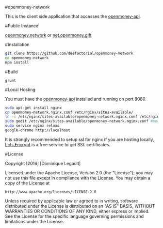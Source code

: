 #openmoney-network

This is the client side application that accesses the [openmoney-api](https://github.com/deefactorial/openmoney-api).

#Public Instance

[openmoney.network](https://openmoney.network) or [net.openmoney.gift](https://net.openmoney.gift)

#Installation

```sh
git clone https://github.com/deefactorial/openmoney-network
cd openmoney-network
npm install
```

#Build

`grunt`

#Local Hosting

You must have the [openmoney-api](https://github.com/deefactorial/openmoney-api) installed and running on port 8080.

```sh
sudo apt-get install nginx
cp openmoney-network.nginx.conf /etc/nginx/sites-available/
ln -s /etc/nginx/sites-available/openmoney-network.nginx.conf /etc/nginx/sites-enabled/openmoney-network.nginx.conf
sudo gedit /etc/nginx/sites-available/openmoney-network.nginx.conf #modify the root path and the location / alias path to this repo path
sudo service nginx reload
google-chrome http://localhost
```

It is strongly recommended to setup ssl for nginx if you are hosting locally, [Lets Encrypt](https://letsencrypt.org/) is a free service to get SSL certificates.

#License

Copyright [2016] [Dominique Legault]

Licensed under the Apache License, Version 2.0 (the "License");
you may not use this file except in compliance with the License.
You may obtain a copy of the License at

    http://www.apache.org/licenses/LICENSE-2.0

Unless required by applicable law or agreed to in writing, software
distributed under the License is distributed on an "AS IS" BASIS,
WITHOUT WARRANTIES OR CONDITIONS OF ANY KIND, either express or implied.
See the License for the specific language governing permissions and
limitations under the License.
